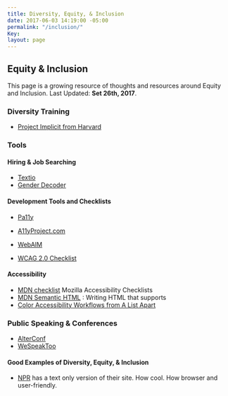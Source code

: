 ```yaml
---
title: Diversity, Equity, & Inclusion
date: 2017-06-03 14:19:00 -05:00
permalink: "/inclusion/"
Key: 
layout: page
---
```


## Equity & Inclusion

This page is a growing resource of thoughts and resources around Equity and Inclusion. Last Updated: **Set 26th, 2017**. 

### Diversity Training
- [Project Implicit from Harvard](https://implicit.harvard.edu/implicit/)

### Tools

#### Hiring & Job Searching
- [Textio](https://textio.com/) 
- [Gender Decoder](http://gender-decoder.katmatfield.com/)


#### Development Tools and Checklists
- [Pa11y](https://github.com/pa11y/pa11y) 
- [A11yProject.com](http://a11yproject.com/)

- [WebAIM](http://webaim.org/)
- [WCAG 2.0 Checklist](http://webaim.org/standards/wcag/checklist)

#### Accessibility
- [MDN checklist](https://developer.mozilla.org/en-US/docs/Web/Accessibility/Mobile_accessibility_checklist) Mozilla Accessibility Checklists
- [MDN Semantic HTML](https://developer.mozilla.org/en-US/docs/Web/HTML/Element) : Writing HTML that supports 
- [Color Accessibility Workflows from A List Apart](https://alistapart.com/article/color-accessibility-workflows)

### Public Speaking & Conferences
- [AlterConf](http://alterconf.com)
- [WeSpeakToo](http://wespeaktoo.org/)

#### Good Examples of Diversity, Equity, & Inclusion
- [NPR](http://thin.npr.org/) has a text only version of their site. How cool. How browser and user-friendly.



